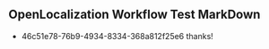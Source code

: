 ## OpenLocalization Workflow Test MarkDown
* 46c51e78-76b9-4934-8334-368a812f25e6 thanks!

<!--HONumber=Jul16_HO4-->


